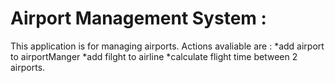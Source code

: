 # Airport Management System :

This application is for managing airports.
Actions avaliable are :
*add airport to airportManger
*add filght to airline
*calculate flight time between 2 airports.
